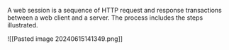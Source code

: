 A web session is a sequence of HTTP request and response transactions between a web client and a server. The process includes the steps illustrated.

![[Pasted image 20240615141349.png]]

